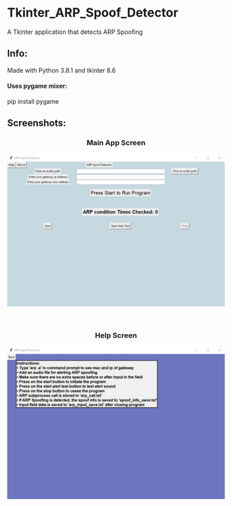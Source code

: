 # Tkinter_ARP_Spoof_Detector
 A Tkinter application that detects ARP Spoofing
 
 
 ## Info:
 <p>Made with Python 3.8.1 and tkinter 8.6</p>
 
 #### Uses pygame mixer:
 <p> pip install pygame </p>
 
 
 ## Screenshots: 
<h3 align = "center"> Main App Screen </h3>
 <p align ="center">
  <img src="images/tk_arp_main.jpg" width="800" title="Main App Screen">
</p><br>

 <h3 align = "center"> Help Screen </h3>
 <p align ="center"> 
 <img src="images/arp_help.jpg" width="800" title="Main App Screen">
</p>


